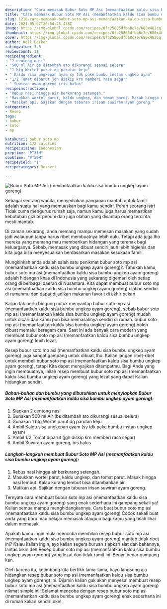 ```yaml
---
description: "Cara memasak Bubur Soto MP Asi (memanfaatkan kaldu sisa bumbu ungkep ayam goreng) yang sedap Untuk Jualan"
title: "Cara memasak Bubur Soto MP Asi (memanfaatkan kaldu sisa bumbu ungkep ayam goreng) yang sedap Untuk Jualan"
slug: 1210-cara-memasak-bubur-soto-mp-asi-memanfaatkan-kaldu-sisa-bumbu-ungkep-ayam-goreng-yang-sedap-untuk-jualan
date: 2021-05-07T20:54:25.438Z
image: https://img-global.cpcdn.com/recipes/0fc25805dfba8c7e/680x482cq70/bubur-soto-mp-asi-memanfaatkan-kaldu-sisa-bumbu-ungkep-ayam-goreng-foto-resep-utama.jpg
thumbnail: https://img-global.cpcdn.com/recipes/0fc25805dfba8c7e/680x482cq70/bubur-soto-mp-asi-memanfaatkan-kaldu-sisa-bumbu-ungkep-ayam-goreng-foto-resep-utama.jpg
cover: https://img-global.cpcdn.com/recipes/0fc25805dfba8c7e/680x482cq70/bubur-soto-mp-asi-memanfaatkan-kaldu-sisa-bumbu-ungkep-ayam-goreng-foto-resep-utama.jpg
author: Nell Barker
ratingvalue: 3.8
reviewcount: 11
recipeingredient:
- "2 centong nasi"
- "500 ml Air bs ditambah ato dikurangi sesuai selera"
- "1 btg Wortel parut dg parutan keju"
- " Kaldu sisa ungkepan ayam sy tdk pake bumbu instan ungkep ayam"
- "1/2 Tomat diparut jgn diskip krn memberi rasa segar"
- " Suwiran ayam goreng iris halus"
recipeinstructions:
- "Rebus nasi hingga air berkurang setengah."
- "Masukkan wortel parut, kaldu ungkep, dan tomat parut. Masak hingga nasi lembut. Kalau kurang lembut bisa ditambahkan air."
- "Matikan api. Sajikan dengan taburan irisan suwiran ayam goreng."
categories:
- Resep
tags:
- bubur
- soto
- mp

katakunci: bubur soto mp 
nutrition: 172 calories
recipecuisine: Indonesian
preptime: "PT31M"
cooktime: "PT59M"
recipeyield: "1"
recipecategory: Dessert

---
```



![Bubur Soto MP Asi (memanfaatkan kaldu sisa bumbu ungkep ayam goreng)](https://img-global.cpcdn.com/recipes/0fc25805dfba8c7e/680x482cq70/bubur-soto-mp-asi-memanfaatkan-kaldu-sisa-bumbu-ungkep-ayam-goreng-foto-resep-utama.jpg)

Sebagai seorang wanita, menyediakan panganan mantab untuk famili adalah suatu hal yang memuaskan bagi kamu sendiri. Peran seorang istri Tidak cuma mengurus rumah saja, namun kamu juga harus memastikan kebutuhan gizi terpenuhi dan juga olahan yang disantap orang tercinta mesti mantab.

Di zaman  sekarang, anda memang mampu memesan masakan yang sudah jadi walaupun tanpa harus ribet membuatnya lebih dulu. Tetapi ada juga lho mereka yang memang mau memberikan hidangan yang terenak bagi keluarganya. Sebab, memasak yang dibuat sendiri jauh lebih higienis dan kita juga bisa menyesuaikan berdasarkan masakan kesukaan famili. 



Mungkinkah anda adalah salah satu penikmat bubur soto mp asi (memanfaatkan kaldu sisa bumbu ungkep ayam goreng)?. Tahukah kamu, bubur soto mp asi (memanfaatkan kaldu sisa bumbu ungkep ayam goreng) adalah hidangan khas di Indonesia yang sekarang digemari oleh setiap orang di berbagai daerah di Nusantara. Kita dapat membuat bubur soto mp asi (memanfaatkan kaldu sisa bumbu ungkep ayam goreng) olahan sendiri di rumahmu dan dapat dijadikan makanan favorit di akhir pekan.

Kalian tak perlu bingung untuk menyantap bubur soto mp asi (memanfaatkan kaldu sisa bumbu ungkep ayam goreng), sebab bubur soto mp asi (memanfaatkan kaldu sisa bumbu ungkep ayam goreng) mudah untuk dicari dan kamu pun bisa memasaknya sendiri di rumah. bubur soto mp asi (memanfaatkan kaldu sisa bumbu ungkep ayam goreng) boleh dibuat memalui beragam cara. Saat ini ada banyak cara modern yang membuat bubur soto mp asi (memanfaatkan kaldu sisa bumbu ungkep ayam goreng) lebih lezat.

Resep bubur soto mp asi (memanfaatkan kaldu sisa bumbu ungkep ayam goreng) juga sangat gampang untuk dibuat, lho. Kalian jangan ribet-ribet untuk membeli bubur soto mp asi (memanfaatkan kaldu sisa bumbu ungkep ayam goreng), tetapi Kita dapat menyajikan ditempatmu. Bagi Anda yang ingin membuatnya, inilah resep membuat bubur soto mp asi (memanfaatkan kaldu sisa bumbu ungkep ayam goreng) yang lezat yang dapat Kalian hidangkan sendiri.

<!--inarticleads1-->

##### Bahan-bahan dan bumbu yang dibutuhkan untuk menyiapkan Bubur Soto MP Asi (memanfaatkan kaldu sisa bumbu ungkep ayam goreng):

1. Siapkan 2 centong nasi
1. Gunakan 500 ml Air (bs ditambah ato dikurangi sesuai selera)
1. Gunakan 1 btg Wortel parut dg parutan keju
1. Ambil  Kaldu sisa ungkepan ayam (sy tdk pake bumbu instan ungkep ayam)
1. Ambil 1/2 Tomat diparut (jgn diskip krn memberi rasa segar)
1. Ambil  Suwiran ayam goreng, iris halus




<!--inarticleads2-->

##### Langkah-langkah membuat Bubur Soto MP Asi (memanfaatkan kaldu sisa bumbu ungkep ayam goreng):

1. Rebus nasi hingga air berkurang setengah.
1. Masukkan wortel parut, kaldu ungkep, dan tomat parut. Masak hingga nasi lembut. Kalau kurang lembut bisa ditambahkan air.
1. Matikan api. Sajikan dengan taburan irisan suwiran ayam goreng.




Ternyata cara membuat bubur soto mp asi (memanfaatkan kaldu sisa bumbu ungkep ayam goreng) yang enak sederhana ini gampang sekali ya! Kalian semua mampu menghidangkannya. Cara buat bubur soto mp asi (memanfaatkan kaldu sisa bumbu ungkep ayam goreng) Cocok sekali buat anda yang baru mau belajar memasak ataupun bagi kamu yang telah lihai dalam memasak.

Apakah kamu ingin mulai mencoba membikin resep bubur soto mp asi (memanfaatkan kaldu sisa bumbu ungkep ayam goreng) mantab tidak ribet ini? Kalau kalian ingin, ayo kalian segera buruan siapkan alat dan bahannya, lantas bikin deh Resep bubur soto mp asi (memanfaatkan kaldu sisa bumbu ungkep ayam goreng) yang lezat dan tidak rumit ini. Benar-benar gampang kan. 

Oleh karena itu, ketimbang kita berfikir lama-lama, hayo langsung aja hidangkan resep bubur soto mp asi (memanfaatkan kaldu sisa bumbu ungkep ayam goreng) ini. Dijamin kalian gak akan menyesal membuat resep bubur soto mp asi (memanfaatkan kaldu sisa bumbu ungkep ayam goreng) nikmat simple ini! Selamat mencoba dengan resep bubur soto mp asi (memanfaatkan kaldu sisa bumbu ungkep ayam goreng) enak sederhana ini di rumah kalian sendiri,oke!.

